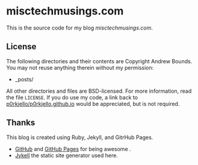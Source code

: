 # misctechmusings.com

This is the source code for my blog *misctechmusings.com*.

## License

The following directories and their contents are Copyright Andrew Bounds.
You may not reuse anything therein without my permission:

* _posts/

All other directories and files are BSD-licensed. For more information,
read the file ``LICENSE``. If you do use my code, a link back to
[p0rkjello/p0rkjello.github.io](https://github.com/p0rkjello/p0rkjello.github.io) would be appreciated, but is not
required.

## Thanks

This blog is created using Ruby, Jekyll, and GitrHub Pages. 

* [GitHub](https://github.com) and [GitHub Pages](https://pages.github.com) for being awesome .
* [Jykell](https://jekyllrb.com/) the static site generator used here.
